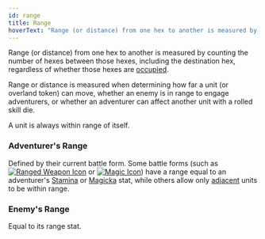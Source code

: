 ```yaml
---
id: range
title: Range
hoverText: "Range (or distance) from one hex to another is measured by counting the number of hexes between those hexes, including the destination hex, regardless of whether those hexes are occupied."
---
```


Range (or distance) from one hex to another is measured by counting the number of hexes between those hexes, including the destination hex, regardless of whether those hexes are [occupied](/docs/all/other/occupied). 

Range or distance is measured when determining how far a unit (or overland token) can move, whether an enemy is in range to engage adventurers, or whether an adventurer can affect another unit with a rolled skill die.

A unit is always within range of itself.

### Adventurer's Range
Defined by their current battle form. Some battle forms (such as [<img src="/icons/ranged-weapon.svg" alt="Ranged Weapon Icon" class="icon-svg" />](/docs/all/battle-forms/ranged-weapon) or [<img src="/icons/magic.svg" alt="Magic Icon" class="icon-svg" />](/docs/all/battle-forms/magic)) have a range equal to an adventurer's [Stamina](/docs/all/stats/stamina) or [Magicka](/docs/all/stats/magicka) stat, while others allow only [adjacent](/docs/all/other/adjacent) units to be within range. 

### Enemy's Range
Equal to its range stat.  